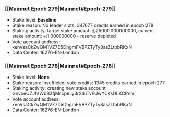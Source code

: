 ### [[Mainnet Epoch 279|Mainnet#Epoch-279]]
* Stake level: **Baseline**
* Stake reason: No leader slots; 347677 credits earned in epoch 278
* Staking activity: target stake amount: ◎25000.000000000, current stake amount: ◎1.000000000 - reserve depleted
* Vote account address: xenVsaCkZwQM1VZ7D5DhgmFVBPZTyTy8asZLtpbRKxN
* Data Center: 16276-EN-London
### [[Mainnet Epoch 278|Mainnet#Epoch-278]]
* Stake level: **None**
* Stake reason: Insufficient vote credits: 1345 credits earned in epoch 277
* Staking activity: creating new stake account GnvoeUZJfVWbB3fjMccpeLy3r24uTvFUwYCKsULKCPnm
* Vote account address: xenVsaCkZwQM1VZ7D5DhgmFVBPZTyTy8asZLtpbRKxN
* Data Center: 16276-EN-London